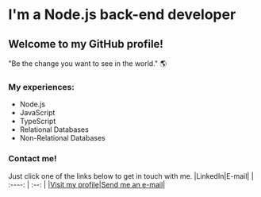 # I'm a Node.js back-end developer
## Welcome to my GitHub profile!
"Be the change you want to see in the world." 🌎

### My experiences:
- Node.js 
- JavaScript
- TypeScript
- Relational Databases
- Non-Relational Databases

### Contact me!
Just click one of the links below to get in touch with me.
|LinkedIn|E-mail|
| :----: | :--: |
|<a href="https://www.linkedin.com/in/ryanrpj/">Visit my profile</a>|<a href="mailto:contato@ryanribeiro.dev">Send me an e-mail</a>| 
